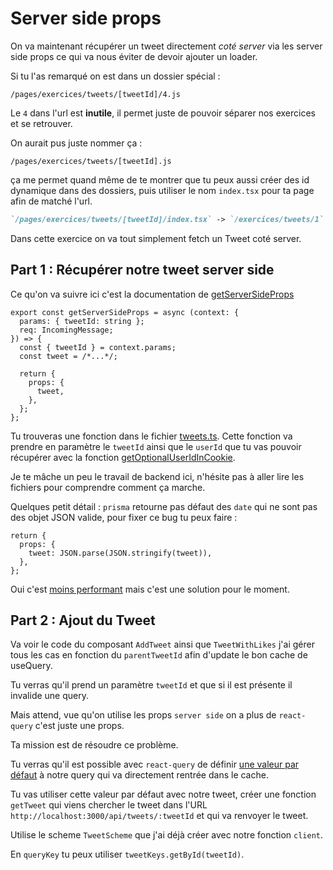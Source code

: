 # Server side props

On va maintenant récupérer un tweet directement _coté server_ via les server side props
ce qui va nous éviter de devoir ajouter un loader.

Si tu l'as remarqué on est dans un dossier spécial :

`/pages/exercices/tweets/[tweetId]/4.js`

Le `4` dans l'url est **inutile**, il permet juste de pouvoir séparer nos exercices et se
retrouver.

On aurait pus juste nommer ça :

`/pages/exercices/tweets/[tweetId].js`

ça me permet quand même de te montrer que tu peux aussi créer des id dynamique dans des
dossiers, puis utiliser le nom `index.tsx` pour ta page afin de matché l'url.

```md
`/pages/exercices/tweets/[tweetId]/index.tsx` -> `/exercices/tweets/1`
```

Dans cette exercice on va tout simplement fetch un Tweet coté server.

## Part 1 : Récupérer notre tweet server side

Ce qu'on va suivre ici c'est la documentation de [getServerSideProps](https://nextjs.org/docs/basic-features/data-fetching#getstaticprops-static-generation)

```tsx
export const getServerSideProps = async (context: {
  params: { tweetId: string };
  req: IncomingMessage;
}) => {
  const { tweetId } = context.params;
  const tweet = /*...*/;

  return {
    props: {
      tweet,
    },
  };
};
```

Tu trouveras une fonction dans le fichier [tweets.ts](/src/db/tweets.ts). Cette fonction
va prendre en paramètre le `tweetId` ainsi que le `userId` que tu vas pouvoir récupérer
avec la fonction [getOptionalUserIdInCookie](/src/lib/client/getUserIdCookie.ts).

Je te mâche un peu le travail de backend ici, n'hésite pas à aller lire les fichiers
pour comprendre comment ça marche.

Quelques petit détail : `prisma` retourne pas défaut des `date` qui ne sont pas des
objet JSON valide, pour fixer ce bug tu peux faire :

```tsx
return {
  props: {
    tweet: JSON.parse(JSON.stringify(tweet)),
  },
};
```

Oui c'est [moins performant](https://github.com/prisma/prisma/discussions/5522) mais
c'est une solution pour le moment.

## Part 2 : Ajout du Tweet

Va voir le code du composant `AddTweet` ainsi que `TweetWithLikes` j'ai gérer tous les cas
en fonction du `parentTweetId` afin d'update le bon cache de useQuery.

Tu verras qu'il prend un paramètre `tweetId` et que si il est présente il invalide une query.

Mais attend, vue qu'on utilise les props `server side` on a plus de `react-query` c'est
juste une props.

Ta mission est de résoudre ce problème.

Tu verras qu'il est possible avec `react-query` de définir [une valeur par défaut](https://tanstack.com/query/v4/docs/react/guides/initial-query-data)
à notre query qui va directement rentrée dans le cache.

Tu vas utiliser cette valeur par défaut avec notre tweet, créer une fonction
`getTweet` qui viens chercher le tweet dans l'URL `http://localhost:3000/api/tweets/:tweetId`
et qui va renvoyer le tweet.

Utilise le scheme `TweetScheme` que j'ai déjà créer avec notre fonction `client`.

En `queryKey` tu peux utiliser `tweetKeys.getById(tweetId)`.
